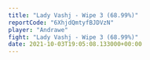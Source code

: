 ```yaml
---
title: "Lady Vashj - Wipe 3 (68.99%)"
reportCode: "6XhjdQmtyfBJDVzN"
player: "Andrawe"
fight: "Lady Vashj - Wipe 3 (68.99%)"
date: 2021-10-03T19:05:08.133000+00:00
---
```

